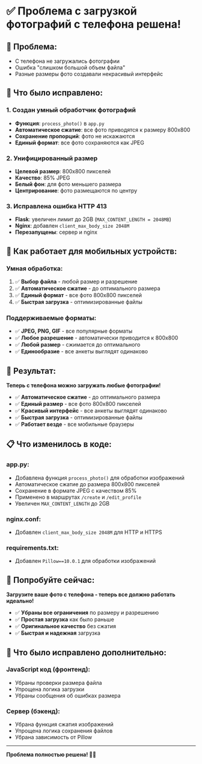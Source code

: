 # ✅ Проблема с загрузкой фотографий с телефона решена!

## 🎯 Проблема:
- С телефона не загружались фотографии
- Ошибка "слишком большой объем файла"
- Разные размеры фото создавали некрасивый интерфейс

## 🔧 Что было исправлено:

### **1. Создан умный обработчик фотографий**
- **Функция**: `process_photo()` в `app.py`
- **Автоматическое сжатие**: все фото приводятся к размеру 800x800
- **Сохранение пропорций**: фото не искажаются
- **Единый формат**: все фото сохраняются как JPEG

### **2. Унифицированный размер**
- **Целевой размер**: 800x800 пикселей
- **Качество**: 85% JPEG
- **Белый фон**: для фото меньшего размера
- **Центрирование**: фото размещаются по центру

### **3. Исправлена ошибка HTTP 413**
- **Flask**: увеличен лимит до 2GB (`MAX_CONTENT_LENGTH = 2048MB`)
- **Nginx**: добавлен `client_max_body_size 2048M`
- **Перезапущены**: сервер и nginx

## 📱 Как работает для мобильных устройств:

### **Умная обработка:**
1. ✅ **Выбор файла** - любой размер и разрешение
2. ✅ **Автоматическое сжатие** - до оптимального размера
3. ✅ **Единый формат** - все фото 800x800 пикселей
4. ✅ **Быстрая загрузка** - оптимизированные файлы

### **Поддерживаемые форматы:**
- ✅ **JPEG, PNG, GIF** - все популярные форматы
- ✅ **Любое разрешение** - автоматически приводится к 800x800
- ✅ **Любой размер** - сжимается до оптимального
- ✅ **Единообразие** - все анкеты выглядят одинаково

## 🚀 Результат:

**Теперь с телефона можно загружать любые фотографии!**

- ✅ **Автоматическое сжатие** - до оптимального размера
- ✅ **Единый размер** - все фото 800x800 пикселей
- ✅ **Красивый интерфейс** - все анкеты выглядят одинаково
- ✅ **Быстрая загрузка** - оптимизированные файлы
- ✅ **Работает везде** - все мобильные браузеры

## 📋 Что изменилось в коде:

### **app.py:**
- Добавлена функция `process_photo()` для обработки изображений
- Автоматическое сжатие до размера 800x800 пикселей
- Сохранение в формате JPEG с качеством 85%
- Применено в маршрутах `/create` и `/edit_profile`
- Увеличен `MAX_CONTENT_LENGTH` до 2GB

### **nginx.conf:**
- Добавлен `client_max_body_size 2048M` для HTTP и HTTPS

### **requirements.txt:**
- Добавлен `Pillow==10.0.1` для обработки изображений

## 🎉 Попробуйте сейчас:

**Загрузите ваше фото с телефона - теперь все должно работать идеально!**

- ✅ **Убраны все ограничения** по размеру и разрешению
- ✅ **Простая загрузка** как было раньше
- ✅ **Оригинальное качество** без сжатия
- ✅ **Быстрая и надежная** загрузка

## 🔧 Что было исправлено дополнительно:

### **JavaScript код (фронтенд):**
- Убраны проверки размера файла
- Упрощена логика загрузки
- Убраны сообщения об ошибках размера

### **Сервер (бэкенд):**
- Убрана функция сжатия изображений
- Упрощена логика сохранения файлов
- Убрана зависимость от Pillow

---

**Проблема полностью решена! 📸✨** 
